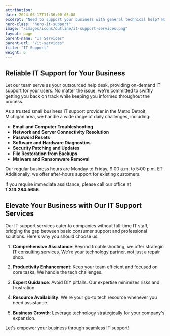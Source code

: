 ```yaml
---
attribution:
date: 2024-06-17T11:36:00-05:00
excerpt: "Need to support your business with general technical help? Hire us to be your help desk."
hero-class: "hero-it-support"
image: "/images/icons/outline/it-support-services.png"
layout: page
parent-name: "IT Services"
parent-url: "/it-services"
title: "IT Support"
weight: 6
---
```


## Reliable IT Support for Your Business

Let our team serve as your outsourced help desk, providing on-demand IT support for your users. No matter the issue, we're committed to swiftly getting you back on track while keeping you informed throughout the process.

As a trusted small business IT support provider in the Metro Detroit, Michigan area, we handle a wide range of daily challenges, including:

- **Email and Computer Troubleshooting**
- **Network and Server Connectivity Resolution**
- **Password Resets**
- **Software and Hardware Diagnostics**
- **Security Patching and Updates**
- **File Restoration from Backups**
- **Malware and Ransomware Removal**

Our regular business hours are Monday to Friday, 9:00 a.m. to 5:00 p.m. ET. Additionally, we offer after-hours support for existing customers.

If you require immediate assistance, please call our office at **1.313.284.5656**.

## Elevate Your Business with Our IT Support Services

Our IT support services cater to companies without full-time IT staff, bridging the gap between basic consumer support and professional solutions. Here's why you should choose us:

1. **Comprehensive Assistance**: Beyond troubleshooting, we offer strategic [IT consulting services](/consulting). We're your technology partner, not just a repair shop.

2. **Productivity Enhancement**: Keep your team efficient and focused on core tasks. We handle the tech challenges.

3. **Expert Guidance**: Avoid DIY pitfalls. Our expertise minimizes risks and frustration.

4. **Resource Availability**: We're your go-to tech resource whenever you need assistance.

5. **Business Growth**: Leverage technology strategically for your company's expansion.

Let's empower your business through seamless IT support!